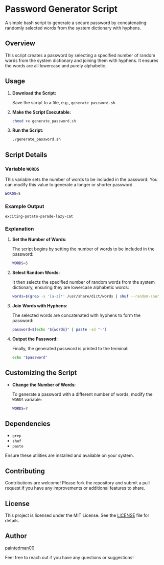 # Password Generator Script

A simple bash script to generate a secure password by concatenating randomly selected words from the system dictionary with hyphens.

## Overview

This script creates a password by selecting a specified number of random words from the system dictionary and joining them with hyphens. It ensures the words are all lowercase and purely alphabetic.

## Usage

1. **Download the Script:**

    Save the script to a file, e.g., `generate_password.sh`.

2. **Make the Script Executable:**

    ```bash
    chmod +x generate_password.sh
    ```

3. **Run the Script:**

    ```bash
    ./generate_password.sh
    ```

## Script Details

### Variable `WORDS`

This variable sets the number of words to be included in the password. You can modify this value to generate a longer or shorter password.

```bash
WORDS=5
```

### Example Output

```
exciting-potato-parade-lazy-cat
```

### Explanation

1. **Set the Number of Words:**

    The script begins by setting the number of words to be included in the password:

    ```bash
    WORDS=5
    ```

2. **Select Random Words:**

    It then selects the specified number of random words from the system dictionary, ensuring they are lowercase alphabetic words:

    ```bash
    words=$(grep -x '[a-z]*' /usr/share/dict/words | shuf --random-source=/dev/urandom -n "${WORDS}")
    ```

3. **Join Words with Hyphens:**

    The selected words are concatenated with hyphens to form the password:

    ```bash
    password=$(echo "${words}" | paste -sd "-")
    ```

4. **Output the Password:**

    Finally, the generated password is printed to the terminal:

    ```bash
    echo "$password"
    ```

## Customizing the Script

- **Change the Number of Words:**

    To generate a password with a different number of words, modify the `WORDS` variable:

    ```bash
    WORDS=7
    ```

## Dependencies

- `grep`
- `shuf`
- `paste`

Ensure these utilities are installed and available on your system.

## Contributing

Contributions are welcome! Please fork the repository and submit a pull request if you have any improvements or additional features to share.

## License

This project is licensed under the MIT License. See the [LICENSE](LICENSE) file for details.

## Author

[paintedman00](https://github.com/paintedman00)

Feel free to reach out if you have any questions or suggestions!

